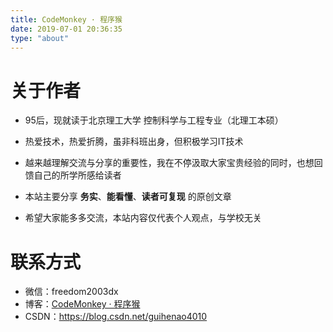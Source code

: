 ```yaml
---
title: CodeMonkey · 程序猴
date: 2019-07-01 20:36:35
type: "about"
---
```


# 关于作者

- 95后，现就读于北京理工大学 控制科学与工程专业（北理工本硕）

- 热爱技术，热爱折腾，虽非科班出身，但积极学习IT技术

- 越来越理解交流与分享的重要性，我在不停汲取大家宝贵经验的同时，也想回馈自己的所学所感给读者

- 本站主要分享 **务实**、**能看懂**、**读者可复现** 的原创文章

- 希望大家能多多交流，本站内容仅代表个人观点，与学校无关

  

# 联系方式

- 微信：freedom2003dx
- 博客：[CodeMonkey · 程序猴](https://pringce.github.io)
- CSDN：https://blog.csdn.net/guihenao4010